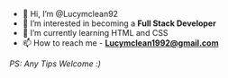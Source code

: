 - 👋 Hi, I’m @Lucymclean92
- 👀 I’m interested in becoming a <strong> Full Stack Developer </strong>
- 🌱 I’m currently learning HTML and CSS
- 📫 How to reach me - <strong> Lucymclean1992@gmail.com </strong>

<em>PS: Any Tips Welcome :) </em>

<!---
Lucymclean92/Lucymclean92 is a ✨ special ✨ repository because its `README.md` (this file) appears on your GitHub profile.
You can click the Preview link to take a look at your changes.
--->

